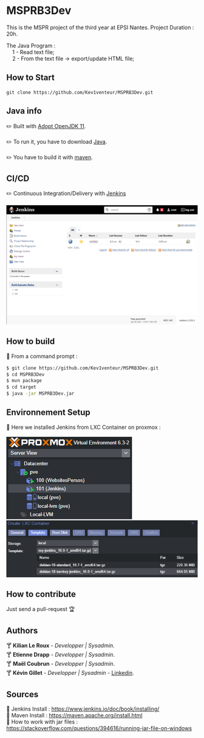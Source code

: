 # MSPRB3Dev
This is the MSPR project of the third year at EPSI Nantes. Project Duration : 20h.

The Java Program : </br>
  &nbsp;&nbsp;&nbsp;&nbsp;1 - Read text file; </br>
  &nbsp;&nbsp;&nbsp;&nbsp;2 - From the text file -> export/update HTML file; </br>

## How to Start
```
git clone https://github.com/Kev1venteur/MSPRB3Dev.git
```

## Java info
:pencil2: Built with [Adopt OpenJDK 11](https://adoptopenjdk.net/). </br></br>
:pencil2: To run it, you have to download [Java](https://www.java.com/en/download/manual.jsp). </br></br>
:pencil2: You have to build it with [maven](https://maven.apache.org/download.cgi). </br>

## CI/CD
:pencil2: Continuous Integration/Delivery with [Jenkins](https://www.jenkins.io/) </br></br>
![Jenkins Screenshot](annexes/screenshots/jenkins.png)

## How to build
:pushpin: From a command prompt :
``` sh
$ git clone https://github.com/Kev1venteur/MSPRB3Dev.git
$ cd MSPRB3Dev
$ mvn package
$ cd target
$ java -jar MSPRB3Dev.jar
```

## Environnement Setup
:pushpin: Here we installed Jenkins from LXC Container on proxmox : </br></br>
![Proxmox Tree Screenshot](annexes/screenshots/proxmox1.png) </br>
![Proxmox LXC Jenkins Screenshot](annexes/screenshots/proxmox2.png)

## How to contribute
Just send a pull-request :trophy:

## Authors
:cocktail: <b>Kilian Le Roux</b> - <i>Developper | Sysadmin</i>. </br>
:cocktail: <b>Etienne Drapp</b> - <i>Developper | Sysadmin</i>. </br>
:cocktail: <b>Maël Coubrun</b> - <i>Developper | Sysadmin</i>. </br>
:cocktail: <b>Kévin Gillet</b> - <i>Developper | Sysadmin</i> - <a href="https://www.linkedin.com/in/k%C3%A9vin-gillet-50b25b175/">Linkedin</a>.

## Sources
:gem: Jenkins Install : https://www.jenkins.io/doc/book/installing/ </br>
:gem: Maven Install : https://maven.apache.org/install.html </br>
:gem: How to work with jar files : https://stackoverflow.com/questions/394616/running-jar-file-on-windows </br>
